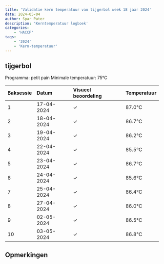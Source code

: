 ```yaml
---
title: 'Validatie kern temperatuur van tijgerbol week 18 jaar 2024'
date: 2024-05-04
author: Spar Pater
description: 'Kerntemperatuur logboek'
categories:
    - 'HACCP'
tags:
    - '2024'
    - 'Kern-temperatuur'
---
```


## tijgerbol

Programma: petit pain
Minimale temperatuur: 75°C

| Baksessie | Datum | Visueel beoordeling | Temperatuur |
|:---|:---|:---|:---|
| 1 | 17-04-2024 | &check; | 87.0°C |
| 2 | 18-04-2024 | &check; | 86.7°C |
| 3 | 19-04-2024 | &check; | 86.2°C |
| 4 | 22-04-2024 | &check; | 85.5°C |
| 5 | 23-04-2024 | &check; | 86.7°C |
| 6 | 24-04-2024 | &check; | 85.6°C |
| 7 | 25-04-2024 | &check; | 86.4°C |
| 8 | 27-04-2024 | &check; | 86.0°C |
| 9 | 02-05-2024 | &check; | 86.5°C |
| 10 | 03-05-2024 | &check; | 86.8°C |

## Opmerkingen


